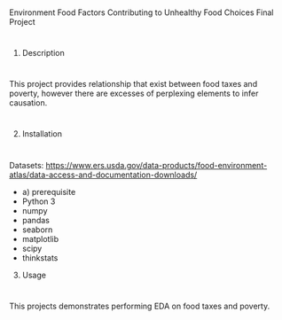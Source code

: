 ###
Environment Food Factors Contributing to Unhealthy Food Choices Final Project
###
#
1) Description
#
This project provides relationship that exist between food taxes and poverty, however there are excesses of perplexing elements to infer causation.  
#
2) Installation
#
Datasets: https://www.ers.usda.gov/data-products/food-environment-atlas/data-access-and-documentation-downloads/
- a) prerequisite
 -  Python 3
 -  numpy
 -  pandas
 -  seaborn
 -  matplotlib
 -  scipy
 -  thinkstats
3) Usage
#
This projects demonstrates performing EDA on food taxes and poverty.
#
